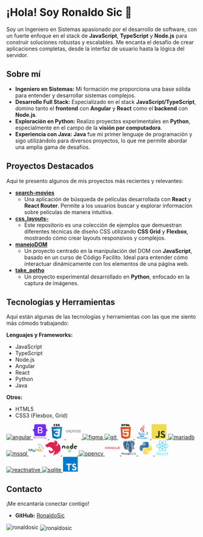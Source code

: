 # ¡Hola! Soy Ronaldo Sic 👋

Soy un Ingeniero en Sistemas apasionado por el desarrollo de software, con un fuerte enfoque en el stack de **JavaScript**, **TypeScript** y **Node.js** para construir soluciones robustas y escalables. Me encanta el desafío de crear aplicaciones completas, desde la interfaz de usuario hasta la lógica del servidor.

## Sobre mí

* **Ingeniero en Sistemas:** Mi formación me proporciona una base sólida para entender y desarrollar sistemas complejos.
* **Desarrollo Full Stack:** Especializado en el stack **JavaScript/TypeScript**, domino tanto el **frontend** con **Angular** y **React** como el **backend** con **Node.js**.
* **Exploración en Python:** Realizo proyectos experimentales en **Python**, especialmente en el campo de la **visión por computadora**.
* **Experiencia con Java:** **Java** fue mi primer lenguaje de programación y sigo utilizándolo para diversos proyectos, lo que me permite abordar una amplia gama de desafíos.

## Proyectos Destacados

Aquí te presento algunos de mis proyectos más recientes y relevantes:

* **[search-movies](https://github.com/RonaldoSic/search-movies)**
    * Una aplicación de búsqueda de películas desarrollada con **React** y **React Router**. Permite a los usuarios buscar y explorar información sobre películas de manera intuitiva.
* **[css_layouts-](https://github.com/RonaldoSic/css_layouts-)**
    * Este repositorio es una colección de ejemplos que demuestran diferentes técnicas de diseño CSS utilizando **CSS Grid** y **Flexbox**, mostrando cómo crear layouts responsivos y complejos.
* **[manejoDOM](https://github.com/RonaldoSic/manejoDOM)**
    * Un proyecto centrado en la manipulación del DOM con **JavaScript**, basado en un curso de Código Facilito. Ideal para entender cómo interactuar dinámicamente con los elementos de una página web.
* **[take_potho](https://github.com/RonaldoSic/take_potho)**
    * Un proyecto experimental desarrollado en **Python**, enfocado en la captura de imágenes.

## Tecnologías y Herramientas

Aquí están algunas de las tecnologías y herramientas con las que me siento más cómodo trabajando:

**Lenguajes y Frameworks:**
* JavaScript
* TypeScript
* Node.js
* Angular
* React
* Python
* Java

**Otros:**
* HTML5
* CSS3 (Flexbox, Grid)

<p align="left"> <a href="https://angular.io" target="_blank" rel="noreferrer"> <img src="https://angular.io/assets/images/logos/angular/angular.svg" alt="angular" width="40" height="40"/> </a> <a href="https://getbootstrap.com" target="_blank" rel="noreferrer"> <img src="https://raw.githubusercontent.com/devicons/devicon/master/icons/bootstrap/bootstrap-plain-wordmark.svg" alt="bootstrap" width="40" height="40"/> </a> <a href="https://www.w3schools.com/css/" target="_blank" rel="noreferrer"> <img src="https://raw.githubusercontent.com/devicons/devicon/master/icons/css3/css3-original-wordmark.svg" alt="css3" width="40" height="40"/> </a> <a href="https://expressjs.com" target="_blank" rel="noreferrer"> <img src="https://raw.githubusercontent.com/devicons/devicon/master/icons/express/express-original-wordmark.svg" alt="express" width="40" height="40"/> </a> <a href="https://www.figma.com/" target="_blank" rel="noreferrer"> <img src="https://www.vectorlogo.zone/logos/figma/figma-icon.svg" alt="figma" width="40" height="40"/> </a> <a href="https://git-scm.com/" target="_blank" rel="noreferrer"> <img src="https://www.vectorlogo.zone/logos/git-scm/git-scm-icon.svg" alt="git" width="40" height="40"/> </a> <a href="https://www.w3.org/html/" target="_blank" rel="noreferrer"> <img src="https://raw.githubusercontent.com/devicons/devicon/master/icons/html5/html5-original-wordmark.svg" alt="html5" width="40" height="40"/> </a> <a href="https://www.java.com" target="_blank" rel="noreferrer"> <img src="https://raw.githubusercontent.com/devicons/devicon/master/icons/java/java-original.svg" alt="java" width="40" height="40"/> </a> <a href="https://developer.mozilla.org/en-US/docs/Web/JavaScript" target="_blank" rel="noreferrer"> <img src="https://raw.githubusercontent.com/devicons/devicon/master/icons/javascript/javascript-original.svg" alt="javascript" width="40" height="40"/> </a> <a href="https://mariadb.org/" target="_blank" rel="noreferrer"> <img src="https://www.vectorlogo.zone/logos/mariadb/mariadb-icon.svg" alt="mariadb" width="40" height="40"/> </a> <a href="https://www.microsoft.com/en-us/sql-server" target="_blank" rel="noreferrer"> <img src="https://www.svgrepo.com/show/303229/microsoft-sql-server-logo.svg" alt="mssql" width="40" height="40"/> </a> <a href="https://www.mysql.com/" target="_blank" rel="noreferrer"> <img src="https://raw.githubusercontent.com/devicons/devicon/master/icons/mysql/mysql-original-wordmark.svg" alt="mysql" width="40" height="40"/> </a> <a href="https://nestjs.com/" target="_blank" rel="noreferrer"> <img src="https://raw.githubusercontent.com/devicons/devicon/master/icons/nestjs/nestjs-plain.svg" alt="nestjs" width="40" height="40"/> </a> <a href="https://nodejs.org" target="_blank" rel="noreferrer"> <img src="https://raw.githubusercontent.com/devicons/devicon/master/icons/nodejs/nodejs-original-wordmark.svg" alt="nodejs" width="40" height="40"/> </a> <a href="https://opencv.org/" target="_blank" rel="noreferrer"> <img src="https://www.vectorlogo.zone/logos/opencv/opencv-icon.svg" alt="opencv" width="40" height="40"/> </a> <a href="https://www.oracle.com/" target="_blank" rel="noreferrer"> <img src="https://raw.githubusercontent.com/devicons/devicon/master/icons/oracle/oracle-original.svg" alt="oracle" width="40" height="40"/> </a> <a href="https://www.postgresql.org" target="_blank" rel="noreferrer"> <img src="https://raw.githubusercontent.com/devicons/devicon/master/icons/postgresql/postgresql-original-wordmark.svg" alt="postgresql" width="40" height="40"/> </a> <a href="https://www.python.org" target="_blank" rel="noreferrer"> <img src="https://raw.githubusercontent.com/devicons/devicon/master/icons/python/python-original.svg" alt="python" width="40" height="40"/> </a> <a href="https://reactjs.org/" target="_blank" rel="noreferrer"> <img src="https://raw.githubusercontent.com/devicons/devicon/master/icons/react/react-original-wordmark.svg" alt="react" width="40" height="40"/> </a> <a href="https://reactnative.dev/" target="_blank" rel="noreferrer"> <img src="https://reactnative.dev/img/header_logo.svg" alt="reactnative" width="40" height="40"/> </a> <a href="https://www.sqlite.org/" target="_blank" rel="noreferrer"> <img src="https://www.vectorlogo.zone/logos/sqlite/sqlite-icon.svg" alt="sqlite" width="40" height="40"/> </a> <a href="https://www.typescriptlang.org/" target="_blank" rel="noreferrer"> <img src="https://raw.githubusercontent.com/devicons/devicon/master/icons/typescript/typescript-original.svg" alt="typescript" width="40" height="40"/> </a> </p>

## Contacto

¡Me encantaría conectar contigo!

* **GitHub:** [RonaldoSic](https://github.com/RonaldoSic)

<p><img align="left" src="https://github-readme-stats.vercel.app/api/top-langs?username=ronaldosic&show_icons=true&locale=en&layout=compact" alt="ronaldosic" /></p>
<p>&nbsp;<img align="center" src="https://github-readme-stats.vercel.app/api?username=ronaldosic&show_icons=true&locale=en" alt="ronaldosic" /></p>

